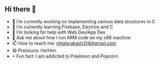 ## Hi there 👋

- 🔭 I’m currently working on implementing various data structures in C
- 🌱 I’m currently learning Firebase, Electron and C
- 🤔 I’m looking for help with Web Dev/App Dev
- 💬 Ask me about how I run ARM code on my x86 machine
- 📫 How to reach me: nihalprakash314@gmail.com
- 😄 Pronouns: He/Him
- ⚡ Fun fact: I am addicted to Pokémon and Popcorn

<!--
**Nihal-Prakash/Nihal-Prakash** is a ✨ _special_ ✨ repository because its `README.md` (this file) appears on your GitHub profile.

Here are some ideas to get you started:

- 🔭 I’m currently working on ...
- 🌱 I’m currently learning ...
- 👯 I’m looking to collaborate on ...
- 🤔 I’m looking for help with ...
- 💬 Ask me about ...
- 📫 How to reach me: ...
- 😄 Pronouns: ...
- ⚡ Fun fact: ...
-->
